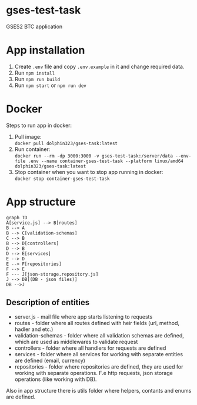 # gses-test-task

GSES2 BTC application

# App installation

1. Create `.env` file and copy `.env.example` in it and change required data.
2. Run `npm install`
3. Run `npm run build`
4. Run `npm start` or `npm run dev`

# Docker

Steps to run app in docker:

1. Pull image:  
   `docker pull dolphin323/gses-task:latest`
2. Run container:  
   `docker run --rm -dp 3000:3000 -v gses-test-task:/server/data --env-file .env --name container-gses-test-task --platform linux/amd64 dolphin323/gses-task:latest`
3. Stop container when you want to stop app running in docker:  
   `docker stop container-gses-test-task`

# App structure

```mermaid
graph TD
A[service.js] --> B[routes]
B --> A
B --> C[validation-schemas]
C --> B
B --> D[controllers]
D --> B
D --> E[services]
E --> D
E --> F[repositories]
F --> E
F --- J[json-storage.repository.js]
J --> DB[(DB - json files)]
DB -->J
```

## Description of entities

- server.js - mail file where app starts listening to requests
- routes - folder where all routes defined with heir fields (url, method, hadler and etc.)
- validation-schemas - folder where all validation schemas are defined, which are used as middlewares to validate request
- controllers - folder where all handlers for requests are defined
- services - folder where all services for working with separate entities are defined (email, currency)
- repositories - folder where repositories are defined, they are used for working with separate operations. F.e http requests, json storage operations (like working with DB).

Also in app structure there is utils folder where helpers, contants and enums are defined.
